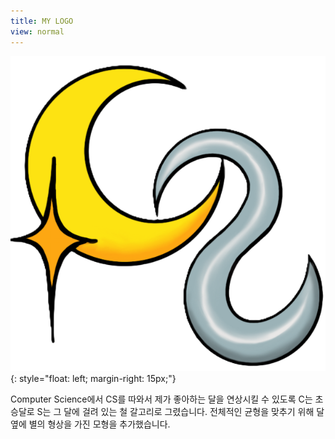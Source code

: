 ```yaml
---
title: MY LOGO
view: normal
---
```


![logo](assets/media/icon.png){: style="float: left; margin-right: 15px;"}

Computer Science에서 CS를 따와서 제가 좋아하는 달을 연상시킬 수 있도록 C는 초승달로 S는 그 달에 걸려 있는 철 갈고리로 그렸습니다. 전체적인 균형을 맞추기 위해 달 옆에 별의 형상을 가진 모형을 추가했습니다.